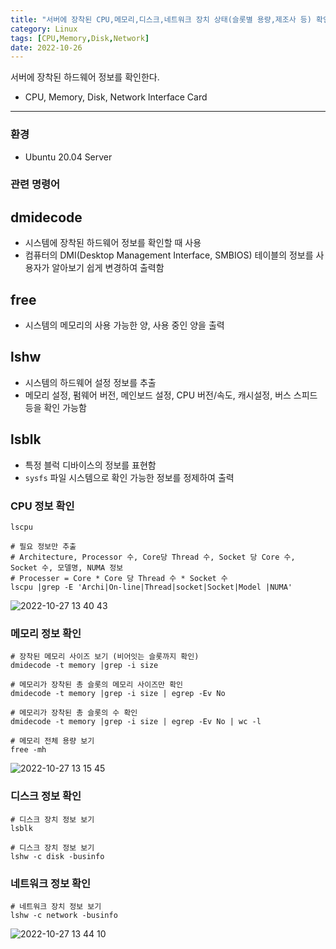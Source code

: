 ```yaml
---
title: "서버에 장착된 CPU,메모리,디스크,네트워크 장치 상태(슬롯별 용량,제조사 등) 확인하기"
category: Linux
tags: [CPU,Memory,Disk,Network]
date: 2022-10-26
---
```


서버에 장착된 하드웨어 정보를 확인한다.
- CPU, Memory, Disk, Network Interface Card
------

### 환경
- Ubuntu 20.04 Server

### 관련 명령어  

## dmidecode
- 시스템에 장착된 하드웨어 정보를 확인할 때 사용
- 컴퓨터의 DMI(Desktop Management Interface, SMBIOS) 테이블의 정보를 사용자가 알아보기 쉽게 변경하여 출력함  

## free
- 시스템의 메모리의 사용 가능한 양, 사용 중인 양을 출력

## lshw
- 시스템의 하드웨어 설정 정보를 추출
- 메모리 설정, 펌웨어 버전, 메인보드 설정, CPU 버전/속도, 캐시설정, 버스 스피드 등을 확인 가능함

## lsblk
- 특정 블럭 디바이스의 정보를 표현함
- `sysfs` 파일 시스템으로 확인 가능한 정보를 정제하여 출력


### CPU 정보 확인
```shell
lscpu

# 필요 정보만 추출
# Architecture, Processor 수, Core당 Thread 수, Socket 당 Core 수, Socket 수, 모델명, NUMA 정보
# Processer = Core * Core 당 Thread 수 * Socket 수
lscpu |grep -E 'Archi|On-line|Thread|socket|Socket|Model |NUMA'
```

![2022-10-27 13 40 43](https://user-images.githubusercontent.com/76153041/198193272-fca3526b-c86a-4dc6-a1ac-a958f9d9cc3b.png)  


### 메모리 정보 확인

```shell
# 장착된 메모리 사이즈 보기 (비어잇는 슬롯까지 확인)
dmidecode -t memory |grep -i size

# 메모리가 장착된 총 슬롯의 메모리 사이즈만 확인
dmidecode -t memory |grep -i size | egrep -Ev No

# 메모리가 장착된 총 슬롯의 수 확인
dmidecode -t memory |grep -i size | egrep -Ev No | wc -l

# 메모리 전체 용량 보기
free -mh
```

![2022-10-27 13 15 45](https://user-images.githubusercontent.com/76153041/198190125-d0cf6441-4bc3-4acd-b5eb-f4c6acc96fc2.png)


### 디스크 정보 확인

```shell
# 디스크 장치 정보 보기
lsblk 

# 디스크 장치 정보 보기
lshw -c disk -businfo
```

### 네트워크 정보 확인  

```shell
# 네트워크 장치 정보 보기
lshw -c network -businfo
```

![2022-10-27 13 44 10](https://user-images.githubusercontent.com/76153041/198193433-2e10005b-9618-4583-a2af-9b49607e5d90.png)